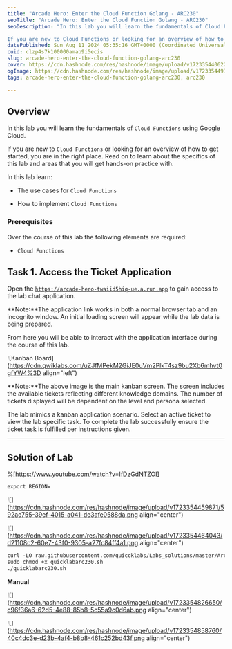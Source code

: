 ```yaml
---
title: "Arcade Hero: Enter the Cloud Function Golang - ARC230"
seoTitle: "Arcade Hero: Enter the Cloud Function Golang - ARC230"
seoDescription: "In this lab you will learn the fundamentals of Cloud Functions using Google Cloud.

If you are new to Cloud Functions or looking for an overview of how to g"
datePublished: Sun Aug 11 2024 05:35:16 GMT+0000 (Coordinated Universal Time)
cuid: clzp4s7k100000amab9i5ecis
slug: arcade-hero-enter-the-cloud-function-golang-arc230
cover: https://cdn.hashnode.com/res/hashnode/image/upload/v1723354406220/380cf310-3934-4cf7-b1d6-b1c6e45dc677.png
ogImage: https://cdn.hashnode.com/res/hashnode/image/upload/v1723354497117/30672f9a-03e2-4d13-8eb2-2d6ec836eb2b.png
tags: arcade-hero-enter-the-cloud-function-golang-arc230, arc230

---
```


## **Overview**

In this lab you will learn the fundamentals of `Cloud Functions` using Google Cloud.

If you are new to `Cloud Functions` or looking for an overview of how to get started, you are in the right place. Read on to learn about the specifics of this lab and areas that you will get hands-on practice with.

In this lab learn:

* The use cases for `Cloud Functions`
    
* How to implement `Cloud Functions`
    

### Prerequisites

Over the course of this lab the following elements are required:

* `Cloud Functions`
    

## **Task 1. Access the Ticket Application**

Open the [`https://arcade-hero-twaiid5hiq-ue.a.run.app`](https://arcade-hero-twaiid5hiq-ue.a.run.app) to gain access to the lab chat application.

\*\*Note:\*\*The application link works in both a normal browser tab and an incognito window. An initial loading screen will appear while the lab data is being prepared.

From here you will be able to interact with the application interface during the course of this lab.

![Kanban Board](https://cdn.qwiklabs.com/uZJfMPekM2GiJE0uVm2PlkT4sz9bu2Xb6mhvt0gfYW4%3D align="left")

\*\*Note:\*\*The above image is the main kanban screen. The screen includes the available tickets reflecting different knowledge domains. The number of tickets displayed will be dependent on the level and persona selected.

The lab mimics a kanban application scenario. Select an active ticket to view the lab specific task. To complete the lab successfully ensure the ticket task is fulfilled per instructions given.

---

## Solution of Lab

%[https://www.youtube.com/watch?v=IfDzGdNTZOI] 

```apache
export REGION=
```

![](https://cdn.hashnode.com/res/hashnode/image/upload/v1723354459871/592ac755-39ef-4015-a041-de3afe0588da.png align="center")

![](https://cdn.hashnode.com/res/hashnode/image/upload/v1723354464043/d21108c2-60e7-43f0-9305-a27fc84ff4a1.png align="center")

```apache
curl -LO raw.githubusercontent.com/quiccklabs/Labs_solutions/master/Arcade%20Hero/quicklabarc230.sh
sudo chmod +x quicklabarc230.sh
./quicklabarc230.sh
```

**Manual**

![](https://cdn.hashnode.com/res/hashnode/image/upload/v1723354826650/c96f36a6-62d5-4e88-85b8-5c55a9c0d6ab.png align="center")

![](https://cdn.hashnode.com/res/hashnode/image/upload/v1723354858760/40c4dc3e-d23b-4af4-b8b8-461c252bd43f.png align="center")